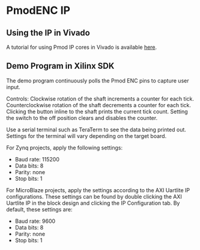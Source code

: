 PmodENC IP
==============

Using the IP in Vivado
--------------
A tutorial for using Pmod IP cores in Vivado is available [here](https://reference.digilentinc.com/learn/programmable-logic/tutorials/pmod-ips/start).

Demo Program in Xilinx SDK
--------------
The demo program continuously polls the Pmod ENC pins to capture user input.

Controls:
Clockwise rotation of the shaft increments a counter for each tick.
Counterclockwise rotation of the shaft decrements a counter for each tick.
Clicking the button inline to the shaft prints the current tick count.
Setting the switch to the off position clears and disables the counter.

Use a serial terminal such as TeraTerm to see the data being printed out.
Settings for the terminal will vary depending on the target board.

For Zynq projects, apply the following settings:
- Baud rate: 115200
- Data bits: 8
- Parity:    none
- Stop bits: 1

For MicroBlaze projects, apply the settings according to the AXI Uartlite IP
configurations. These settings can be found by double clicking the AXI Uartlite
IP in the block design and clicking the IP Configuration tab. By default, these
settings are:
- Baud rate: 9600
- Data bits: 8
- Parity:    none
- Stop bits: 1

